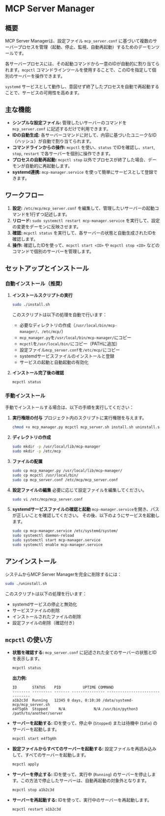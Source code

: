 # MCP Server Manager

## 概要

MCP Server Managerは、設定ファイル `mcp_server.conf` に基づいて複数のサーバープロセスを管理（起動、停止、監視、自動再起動）するためのデーモンツールです。

各サーバープロセスには、その起動コマンドから一意のIDが自動的に割り当てられます。`mcpctl` コマンドラインツールを使用することで、このIDを指定して個別のサーバーを操作できます。

`systemd` サービスとして動作し、意図せず終了したプロセスを自動で再起動することで、サービスの可用性を高めます。

## 主な機能

- **シンプルな設定ファイル:** 管理したいサーバーのコマンドを `mcp_server.conf` に記述するだけで利用できます。
- **IDの自動生成:** 各サーバーコマンドに対して、内容に基づいたユニークなID（ハッシュ）が自動で割り当てられます。
- **コマンドラインからの操作:** `mcpctl` を使い、`status` でIDを確認し、`start`, `stop`, `restart` で各サーバーを個別に操作できます。
- **プロセスの自動再起動:** `mcpctl stop` 以外でプロセスが終了した場合、デーモンが自動的に再起動します。
- **systemd連携:** `mcp-manager.service` を使って簡単にサービスとして登録できます。

## ワークフロー

1.  **設定:** `/etc/mcp/mcp_server.conf` を編集して、管理したいサーバーの起動コマンドを1行ずつ記述します。
2.  **リロード:** `sudo systemctl restart mcp-manager.service` を実行して、設定の変更をデーモンに反映させます。
3.  **確認:** `mcpctl status` を実行して、各サーバーの状態と自動生成されたIDを確認します。
4.  **操作:** 確認したIDを使って、`mcpctl start <ID>` や `mcpctl stop <ID>` などのコマンドで個別のサーバーを管理します。

## セットアップとインストール

### 自動インストール（推奨）

1. **インストールスクリプトの実行**
   ```bash
   sudo ./install.sh
   ```
   
   このスクリプトは以下の処理を自動で行います：
   - 必要なディレクトリの作成（`/usr/local/bin/mcp-manager/`、`/etc/mcp/`）
   - `mcp_manager.py`を`/usr/local/bin/mcp-manager/`にコピー
   - `mcpctl`を`/usr/local/bin/`にコピー（PATHに追加）
   - 設定ファイル`mcp_server.conf`を`/etc/mcp/`にコピー
   - systemdサービスファイルのインストールと登録
   - サービスの起動と自動起動の有効化

2. **インストール完了後の確認**
   ```bash
   mcpctl status
   ```

### 手動インストール

手動でインストールする場合は、以下の手順を実行してください：

1.  **実行権限の付与**
    プロジェクト内のスクリプトに実行権限を与えます。
    ```bash
    chmod +x mcp_manager.py mcpctl mcp_server.sh install.sh uninstall.sh
    ```

2.  **ディレクトリの作成**
    ```bash
    sudo mkdir -p /usr/local/lib/mcp-manager
    sudo mkdir -p /etc/mcp
    ```

3.  **ファイルの配置**
    ```bash
    sudo cp mcp_manager.py /usr/local/lib/mcp-manager/
    sudo cp mcpctl /usr/local/bin/
    sudo cp mcp_server.conf /etc/mcp/mcp_server.conf
    ```

4.  **設定ファイルの編集**
    必要に応じて設定ファイルを編集してください。
    ```bash
    sudo vi /etc/mcp/mcp_server.conf
    ```

5.  **systemdサービスファイルの確認と起動**
    `mcp-manager.service`を開き、パスが正しいことを確認してください。
    その後、以下のようにサービスを起動します。
    ```bash
    sudo cp mcp-manager.service /etc/systemd/system/
    sudo systemctl daemon-reload
    sudo systemctl start mcp-manager.service
    sudo systemctl enable mcp-manager.service
    ```

## アンインストール

システムからMCP Server Managerを完全に削除するには：

```bash
sudo ./uninstall.sh
```

このスクリプトは以下の処理を行います：
- systemdサービスの停止と無効化
- サービスファイルの削除
- インストールされたファイルの削除
- 設定ファイルの削除（確認付き）

## `mcpctl` の使い方

- **状態を確認する:**
  `mcp_server.conf` に記述された全てのサーバーの状態とIDを表示します。
  ```bash
  mcpctl status
  ```
  **出力例:**
  ```
  ID       STATUS    PID          UPTIME COMMAND
  -------- --------- ------- --------------- --------------------------------
  a1b2c3d  Running   12345 0 days, 0:10:30 /data/systemd-mcp/mcp_server.sh
  e4f5g6h  Stopped     N/A             N/A /usr/bin/python3 /path/to/another/server
  ```

- **サーバーを起動する:**
  IDを使って、停止中 (`Stopped`) または待機中 (`Idle`) のサーバーを起動します。
  ```bash
  mcpctl start e4f5g6h
  ```

- **設定ファイルからすべてのサーバーを起動する:**
  設定ファイルを再読み込みして、すべてのサーバーを起動します。
  ```bash
  mcpctl apply
  ```

- **サーバーを停止する:**
  IDを使って、実行中 (`Running`) のサーバーを停止します。この方法で停止したサーバーは、自動再起動の対象外となります。
  ```bash
  mcpctl stop a1b2c3d
  ```

- **サーバーを再起動する:**
  IDを使って、実行中のサーバーを再起動します。
  ```bash
  mcpctl restart a1b2c3d
  ```
